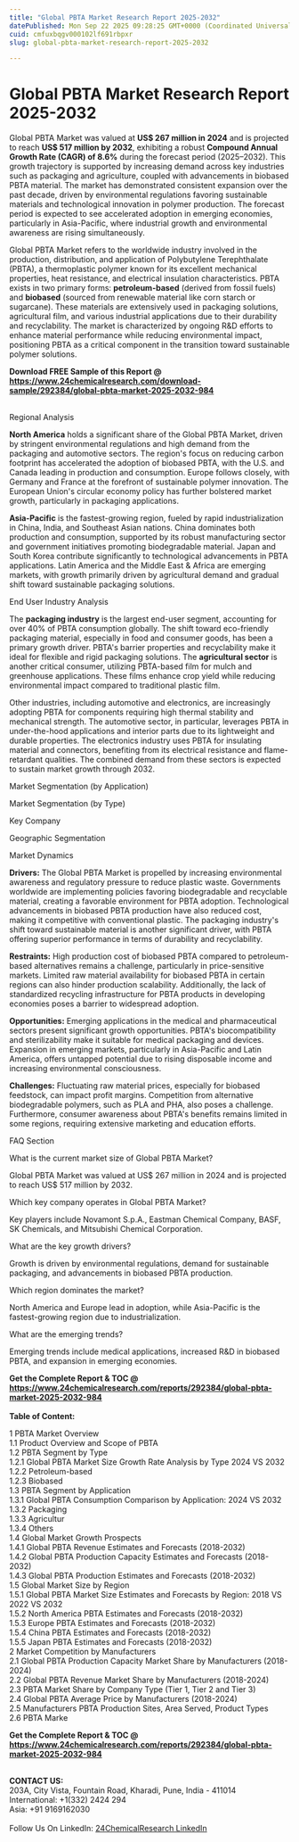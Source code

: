 ```yaml
---
title: "Global PBTA Market Research Report 2025-2032"
datePublished: Mon Sep 22 2025 09:28:25 GMT+0000 (Coordinated Universal Time)
cuid: cmfuxbqgv000102lf691rbpxr
slug: global-pbta-market-research-report-2025-2032

---
```


# Global PBTA Market Research Report 2025-2032

<p>Global PBTA Market was valued at <strong>US$ 267 million in 2024</strong> and is projected to reach <strong>US$ 517 million by 2032</strong>, exhibiting a robust <strong>Compound Annual Growth Rate (CAGR) of 8.6%</strong> during the forecast period (2025–2032). This growth trajectory is supported by increasing demand across key industries such as packaging and agriculture, coupled with advancements in biobased PBTA material. The market has demonstrated consistent expansion over the past decade, driven by environmental regulations favoring sustainable materials and technological innovation in polymer production. The forecast period is expected to see accelerated adoption in emerging economies, particularly in Asia-Pacific, where industrial growth and environmental awareness are rising simultaneously.</p><p>
</p><p>Global PBTA Market refers to the worldwide industry involved in the production, distribution, and application of Polybutylene Terephthalate (PBTA), a thermoplastic polymer known for its excellent mechanical properties, heat resistance, and electrical insulation characteristics. PBTA exists in two primary forms: <strong>petroleum-based</strong> (derived from fossil fuels) and <strong>biobased</strong> (sourced from renewable material like corn starch or sugarcane). These materials are extensively used in packaging solutions, agricultural film, and various industrial applications due to their durability and recyclability. The market is characterized by ongoing R&amp;D efforts to enhance material performance while reducing environmental impact, positioning PBTA as a critical component in the transition toward sustainable polymer solutions.</p><div><b>Download FREE Sample of this Report @ 
            <a href="https://www.24chemicalresearch.com/download-sample/292384/global-pbta-market-2025-2032-984">
            https://www.24chemicalresearch.com/download-sample/292384/global-pbta-market-2025-2032-984</a></b></div><br><p>
Regional Analysis</p><p>
</p><p><strong>North America</strong> holds a significant share of the Global PBTA Market, driven by stringent environmental regulations and high demand from the packaging and automotive sectors. The region's focus on reducing carbon footprint has accelerated the adoption of biobased PBTA, with the U.S. and Canada leading in production and consumption. Europe follows closely, with Germany and France at the forefront of sustainable polymer innovation. The European Union's circular economy policy has further bolstered market growth, particularly in packaging applications.</p><p>
</p><p><strong>Asia-Pacific</strong> is the fastest-growing region, fueled by rapid industrialization in China, India, and Southeast Asian nations. China dominates both production and consumption, supported by its robust manufacturing sector and government initiatives promoting biodegradable material. Japan and South Korea contribute significantly to technological advancements in PBTA applications. Latin America and the Middle East &amp; Africa are emerging markets, with growth primarily driven by agricultural demand and gradual shift toward sustainable packaging solutions.</p><p>
End User Industry Analysis</p><p>
</p><p>The <strong>packaging industry</strong> is the largest end-user segment, accounting for over 40% of PBTA consumption globally. The shift toward eco-friendly packaging material, especially in food and consumer goods, has been a primary growth driver. PBTA's barrier properties and recyclability make it ideal for flexible and rigid packaging solutions. The <strong>agricultural sector</strong> is another critical consumer, utilizing PBTA-based film for mulch and greenhouse applications. These films enhance crop yield while reducing environmental impact compared to traditional plastic film.</p><p>
</p><p>Other industries, including automotive and electronics, are increasingly adopting PBTA for components requiring high thermal stability and mechanical strength. The automotive sector, in particular, leverages PBTA in under-the-hood applications and interior parts due to its lightweight and durable properties. The electronics industry uses PBTA for insulating material and connectors, benefiting from its electrical resistance and flame-retardant qualities. The combined demand from these sectors is expected to sustain market growth through 2032.</p><p>
Market Segmentation (by Application)</p><p>
</p><p>
Market Segmentation (by Type)</p><p>
</p><p>
Key Company</p><p>
</p><p>
Geographic Segmentation</p><p>
</p><p>
Market Dynamics</p><p>
</p><p><strong>Drivers:</strong> The Global PBTA Market is propelled by increasing environmental awareness and regulatory pressure to reduce plastic waste. Governments worldwide are implementing policies favoring biodegradable and recyclable material, creating a favorable environment for PBTA adoption. Technological advancements in biobased PBTA production have also reduced cost, making it competitive with conventional plastic. The packaging industry's shift toward sustainable material is another significant driver, with PBTA offering superior performance in terms of durability and recyclability.</p><p>
</p><p><strong>Restraints:</strong> High production cost of biobased PBTA compared to petroleum-based alternatives remains a challenge, particularly in price-sensitive markets. Limited raw material availability for biobased PBTA in certain regions can also hinder production scalability. Additionally, the lack of standardized recycling infrastructure for PBTA products in developing economies poses a barrier to widespread adoption.</p><p>
</p><p><strong>Opportunities:</strong> Emerging applications in the medical and pharmaceutical sectors present significant growth opportunities. PBTA's biocompatibility and sterilizability make it suitable for medical packaging and devices. Expansion in emerging markets, particularly in Asia-Pacific and Latin America, offers untapped potential due to rising disposable income and increasing environmental consciousness.</p><p>
</p><p><strong>Challenges:</strong> Fluctuating raw material prices, especially for biobased feedstock, can impact profit margins. Competition from alternative biodegradable polymers, such as PLA and PHA, also poses a challenge. Furthermore, consumer awareness about PBTA's benefits remains limited in some regions, requiring extensive marketing and education efforts.</p><p>
FAQ Section</p><p>
What is the current market size of Global PBTA Market?</p><p>
</p><p>Global PBTA Market was valued at US$ 267 million in 2024 and is projected to reach US$ 517 million by 2032.</p><p>
Which key company operates in Global PBTA Market?</p><p>
</p><p>Key players include Novamont S.p.A., Eastman Chemical Company, BASF, SK Chemicals, and Mitsubishi Chemical Corporation.</p><p>
What are the key growth drivers?</p><p>
</p><p>Growth is driven by environmental regulations, demand for sustainable packaging, and advancements in biobased PBTA production.</p><p>
Which region dominates the market?</p><p>
</p><p>North America and Europe lead in adoption, while Asia-Pacific is the fastest-growing region due to industrialization.</p><p>
What are the emerging trends?</p><p>
</p><p>Emerging trends include medical applications, increased R&amp;D in biobased PBTA, and expansion in emerging economies.</p>

<div><b>Get the Complete Report & TOC @ 
            <a href="https://www.24chemicalresearch.com/reports/292384/global-pbta-market-2025-2032-984">
            https://www.24chemicalresearch.com/reports/292384/global-pbta-market-2025-2032-984</a></b></div><br>
            <b>Table of Content:</b><p>1 PBTA Market Overview<br />
    1.1 Product Overview and Scope of PBTA<br />
    1.2 PBTA Segment by Type<br />
        1.2.1 Global PBTA Market Size Growth Rate Analysis by Type 2024 VS 2032<br />
        1.2.2 Petroleum-based<br />
        1.2.3 Biobased<br />
    1.3 PBTA Segment by Application<br />
        1.3.1 Global PBTA Consumption Comparison by Application: 2024 VS 2032<br />
        1.3.2 Packaging<br />
        1.3.3 Agricultur<br />
        1.3.4 Others<br />
    1.4 Global Market Growth Prospects<br />
        1.4.1 Global PBTA Revenue Estimates and Forecasts (2018-2032)<br />
        1.4.2 Global PBTA Production Capacity Estimates and Forecasts (2018-2032)<br />
        1.4.3 Global PBTA Production Estimates and Forecasts (2018-2032)<br />
    1.5 Global Market Size by Region<br />
        1.5.1 Global PBTA Market Size Estimates and Forecasts by Region: 2018 VS 2022 VS 2032<br />
        1.5.2 North America PBTA Estimates and Forecasts (2018-2032)<br />
        1.5.3 Europe PBTA Estimates and Forecasts (2018-2032)<br />
        1.5.4 China PBTA Estimates and Forecasts (2018-2032)<br />
        1.5.5 Japan PBTA Estimates and Forecasts (2018-2032)<br />
2 Market Competition by Manufacturers<br />
    2.1 Global PBTA Production Capacity Market Share by Manufacturers (2018-2024)<br />
    2.2 Global PBTA Revenue Market Share by Manufacturers (2018-2024)<br />
    2.3 PBTA Market Share by Company Type (Tier 1, Tier 2 and Tier 3)<br />
    2.4 Global PBTA Average Price by Manufacturers (2018-2024)<br />
    2.5 Manufacturers PBTA Production Sites, Area Served, Product Types<br />
    2.6 PBTA Marke</p>

<div><b>Get the Complete Report & TOC @ 
            <a href="https://www.24chemicalresearch.com/reports/292384/global-pbta-market-2025-2032-984">
            https://www.24chemicalresearch.com/reports/292384/global-pbta-market-2025-2032-984</a></b></div><br>

<b>CONTACT US:</b><br>
            203A, City Vista, Fountain Road, Kharadi, Pune, India - 411014<br>
            International: +1(332) 2424 294<br>
            Asia: +91 9169162030 <br><br>
            Follow Us On LinkedIn: <a href="https://www.linkedin.com/company/24chemicalresearch/">24ChemicalResearch LinkedIn</a>